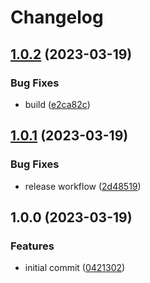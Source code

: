 # Changelog

## [1.0.2](https://github.com/satazor/zod-bignumber/compare/v1.0.1...v1.0.2) (2023-03-19)


### Bug Fixes

* build ([e2ca82c](https://github.com/satazor/zod-bignumber/commit/e2ca82c880a7b19e395091b41fc101ce47318244))

## [1.0.1](https://github.com/satazor/zod-bignumber/compare/v1.0.0...v1.0.1) (2023-03-19)


### Bug Fixes

* release workflow ([2d48519](https://github.com/satazor/zod-bignumber/commit/2d48519970530e018203e96f835119da5527a5e8))

## 1.0.0 (2023-03-19)


### Features

* initial commit ([0421302](https://github.com/satazor/zod-bignumber/commit/0421302af0c45e17340657f5e461632001f03d12))
